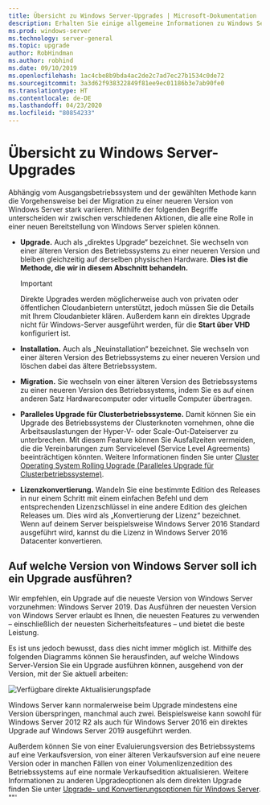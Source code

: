 ```yaml
---
title: Übersicht zu Windows Server-Upgrades | Microsoft-Dokumentation
description: Erhalten Sie einige allgemeine Informationen zu Windows Server, zusammen mit einer Zusammenstellung der vor dem Upgrade zu berücksichtigenden Punkte.
ms.prod: windows-server
ms.technology: server-general
ms.topic: upgrade
author: RobHindman
ms.author: robhind
ms.date: 09/10/2019
ms.openlocfilehash: 1ac4cbe8b9bda4ac2de2c7ad7ec27b1534c0de72
ms.sourcegitcommit: 3a3d62f938322849f81ee9ec01186b3e7ab90fe0
ms.translationtype: HT
ms.contentlocale: de-DE
ms.lasthandoff: 04/23/2020
ms.locfileid: "80854233"
---
```

# <a name="overview-about-windows-server-upgrades"></a>Übersicht zu Windows Server-Upgrades

Abhängig vom Ausgangsbetriebssystem und der gewählten Methode kann die Vorgehensweise bei der Migration zu einer neueren Version von Windows Server stark variieren. Mithilfe der folgenden Begriffe unterscheiden wir zwischen verschiedenen Aktionen, die alle eine Rolle in einer neuen Bereitstellung von Windows Server spielen können.

- **Upgrade.** Auch als „direktes Upgrade“ bezeichnet. Sie wechseln von einer älteren Version des Betriebssystems zu einer neueren Version und bleiben gleichzeitig auf derselben physischen Hardware. **Dies ist die Methode, die wir in diesem Abschnitt behandeln.**

    >[!Important]
    >Direkte Upgrades werden möglicherweise auch von privaten oder öffentlichen Cloudanbietern unterstützt, jedoch müssen Sie die Details mit Ihrem Cloudanbieter klären. Außerdem kann ein direktes Upgrade nicht für Windows-Server ausgeführt werden, für die **Start über VHD** konfiguriert ist.

- **Installation.** Auch als „Neuinstallation“ bezeichnet. Sie wechseln von einer älteren Version des Betriebssystems zu einer neueren Version und löschen dabei das ältere Betriebssystem.

- **Migration.** Sie wechseln von einer älteren Version des Betriebssystems zu einer neueren Version des Betriebssystems, indem Sie es auf einen anderen Satz Hardwarecomputer oder virtuelle Computer übertragen.

- **Paralleles Upgrade für Clusterbetriebssysteme.** Damit können Sie ein Upgrade des Betriebssystems der Clusterknoten vornehmen, ohne die Arbeitsauslastungen der Hyper-V- oder Scale-Out-Dateiserver zu unterbrechen. Mit diesem Feature können Sie Ausfallzeiten vermeiden, die die Vereinbarungen zum Servicelevel (Service Level Agreements) beeinträchtigen könnten. Weitere Informationen finden Sie unter [Cluster Operating System Rolling Upgrade (Paralleles Upgrade für Clusterbetriebssysteme)](../failover-clustering/cluster-operating-system-rolling-upgrade.md).

- **Lizenzkonvertierung.** Wandeln Sie eine bestimmte Edition des Releases in nur einem Schritt mit einem einfachen Befehl und dem entsprechenden Lizenzschlüssel in eine andere Edition des gleichen Releases um. Dies wird als „Konvertierung der Lizenz“ bezeichnet. Wenn auf deinem Server beispielsweise Windows Server 2016 Standard ausgeführt wird, kannst du die Lizenz in Windows Server 2016 Datacenter konvertieren.

## <a name="which-version-of-windows-server-should-i-upgrade-to"></a>Auf welche Version von Windows Server soll ich ein Upgrade ausführen?

Wir empfehlen, ein Upgrade auf die neueste Version von Windows Server vorzunehmen: Windows Server 2019. Das Ausführen der neuesten Version von Windows Server erlaubt es Ihnen, die neuesten Features zu verwenden – einschließlich der neuesten Sicherheitsfeatures – und bietet die beste Leistung.

Es ist uns jedoch bewusst, dass dies nicht immer möglich ist. Mithilfe des folgenden Diagramms können Sie herausfinden, auf welche Windows Server-Version Sie ein Upgrade ausführen können, ausgehend von der Version, mit der Sie aktuell arbeiten:

![Verfügbare direkte Aktualisierungspfade](media/upgrade-paths.png)

Windows Server kann normalerweise beim Upgrade mindestens eine Version überspringen, manchmal auch zwei. Beispielsweise kann sowohl für Windows Server 2012 R2 als auch für Windows Server 2016 ein direktes Upgrade auf Windows Server 2019 ausgeführt werden.

Außerdem können Sie von einer Evaluierungsversion des Betriebssystems auf eine Verkaufsversion, von einer älteren Verkaufsversion auf eine neuere Version oder in manchen Fällen von einer Volumenlizenzedition des Betriebssystems auf eine normale Verkaufsedition aktualisieren. Weitere Informationen zu anderen Upgradeoptionen als dem direkten Upgrade finden Sie unter [Upgrade- und Konvertierungsoptionen für Windows Server](../get-started/supported-upgrade-paths.md).
""'